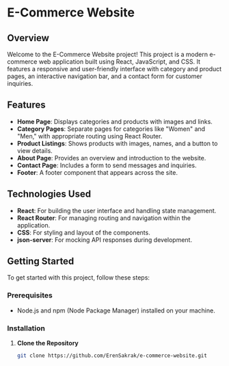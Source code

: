 # E-Commerce Website

## Overview

Welcome to the E-Commerce Website project! This project is a modern e-commerce web application built using React, JavaScript, and CSS. It features a responsive and user-friendly interface with category and product pages, an interactive navigation bar, and a contact form for customer inquiries.

## Features

- **Home Page**: Displays categories and products with images and links.
- **Category Pages**: Separate pages for categories like "Women" and "Men," with appropriate routing using React Router.
- **Product Listings**: Shows products with images, names, and a button to view details.
- **About Page**: Provides an overview and introduction to the website.
- **Contact Page**: Includes a form to send messages and inquiries.
- **Footer**: A footer component that appears across the site.

## Technologies Used

- **React**: For building the user interface and handling state management.
- **React Router**: For managing routing and navigation within the application.
- **CSS**: For styling and layout of the components.
- **json-server**: For mocking API responses during development.

## Getting Started

To get started with this project, follow these steps:

### Prerequisites

- Node.js and npm (Node Package Manager) installed on your machine.

### Installation

1. **Clone the Repository**

   ```bash
   git clone https://github.com/ErenSakrak/e-commerce-website.git
